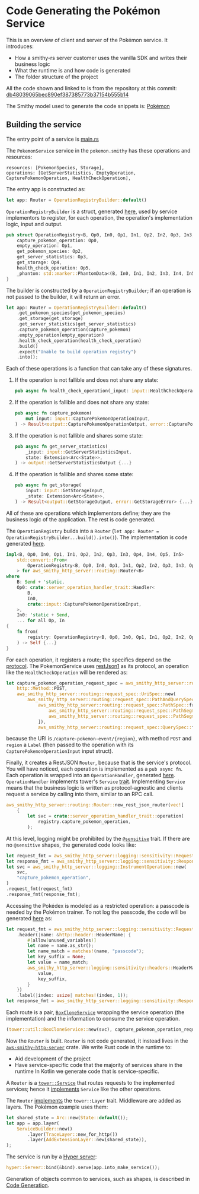 # Code Generating the Pokémon Service

This is an overview of client and server of the Pokémon service. It introduces:

- How a smithy-rs server customer uses the vanilla SDK and writes their business logic
- What the runtime is and how code is generated
- The folder structure of the project

All the code shown and linked to is from the repository at this commit: [db48039065bec890ef387385773b37154b555b14][1]

The Smithy model used to generate the code snippets is: [Pokémon][2]

## Building the service

The entry point of a service is [main.rs][3]

The `PokemonService` service in the `pokemon.smithy` has these operations and resources:

```smithy
resources: [PokemonSpecies, Storage],
operations: [GetServerStatistics, EmptyOperation, CapturePokemonOperation, HealthCheckOperation],
```

The entry app is constructed as:

```rust
let app: Router = OperationRegistryBuilder::default()
```

`OperationRegistryBuilder` is a struct, generated [here][4],
used by service implementors to register, for each operation, the operation's implementation logic, input and output.

```rust
pub struct OperationRegistry<B, Op0, In0, Op1, In1, Op2, In2, Op3, In3, Op4, In4, Op5, In5> {
    capture_pokemon_operation: Op0,
    empty_operation: Op1,
    get_pokemon_species: Op2,
    get_server_statistics: Op3,
    get_storage: Op4,
    health_check_operation: Op5,
    _phantom: std::marker::PhantomData<(B, In0, In1, In2, In3, In4, In5)>,
}
```

The builder is constructed by a `OperationRegistryBuilder`; if an operation is not passed to the builder, it will return an error.

```rust
let app: Router = OperationRegistryBuilder::default()
    .get_pokemon_species(get_pokemon_species)
    .get_storage(get_storage)
    .get_server_statistics(get_server_statistics)
    .capture_pokemon_operation(capture_pokemon)
    .empty_operation(empty_operation)
    .health_check_operation(health_check_operation)
    .build()
    .expect("Unable to build operation registry")
    .into();
```

Each of these operations is a function that can take any of these signatures.

1. If the operation is not fallible and does not share any state:

    ```rust
    pub async fn health_check_operation(_input: input::HealthCheckOperationInput) -> output::HealthCheckOperationOutput {...}
    ```

2. If the operation is fallible and does not share any state:

    ```rust
    pub async fn capture_pokemon(
        mut input: input::CapturePokemonOperationInput,
    ) -> Result<output::CapturePokemonOperationOutput, error::CapturePokemonOperationError> {...}
    ```

3. If the operation is not fallible and shares some state:

    ```rust
    pub async fn get_server_statistics(
        _input: input::GetServerStatisticsInput,
        state: Extension<Arc<State>>,
    ) -> output::GetServerStatisticsOutput {...}
    ```

4. If the operation is fallible and shares some state:

    ```rust
    pub async fn get_storage(
        input: input::GetStorageInput,
        _state: Extension<Arc<State>>,
    ) -> Result<output::GetStorageOutput, error::GetStorageError> {...}
    ```

All of these are operations which implementors define; they are the business logic of the application. The rest is code generated.

The `OperationRegistry` builds into a `Router` (`let app: Router = OperationRegistryBuilder...build().into()`).
The implementation is code generated [here][5].

```rust
impl<B, Op0, In0, Op1, In1, Op2, In2, Op3, In3, Op4, In4, Op5, In5>
    std::convert::From<
        OperationRegistry<B, Op0, In0, Op1, In1, Op2, In2, Op3, In3, Op4, In4, Op5, In5>,
    > for aws_smithy_http_server::routing::Router<B>
where
    B: Send + 'static,
    Op0: crate::server_operation_handler_trait::Handler<
        B,
        In0,
        crate::input::CapturePokemonOperationInput,
    >,
    In0: 'static + Send,
    ... for all Op, In
{
    fn from(
        registry: OperationRegistry<B, Op0, In0, Op1, In1, Op2, In2, Op3, In3, Op4, In4, Op5, In5>,
    ) -> Self {...}
}
```

For each operation, it registers a route; the specifics depend on the [protocol][6].
The PokemonService uses [restJson1][7] as its protocol, an operation like the `HealthCheckOperation` will be rendered as:

```rust
let capture_pokemon_operation_request_spec = aws_smithy_http_server::routing::request_spec::RequestSpec::new(
    http::Method::POST,
    aws_smithy_http_server::routing::request_spec::UriSpec::new(
        aws_smithy_http_server::routing::request_spec::PathAndQuerySpec::new(
            aws_smithy_http_server::routing::request_spec::PathSpec::from_vector_unchecked(vec![
                aws_smithy_http_server::routing::request_spec::PathSegment::Literal(String::from("capture-pokemon-event")),
                aws_smithy_http_server::routing::request_spec::PathSegment::Label,
            ]),
            aws_smithy_http_server::routing::request_spec::QuerySpec::from_vector_unchecked(vec![]))),);
```

because the URI is `/capture-pokemon-event/{region}`, with method `POST` and `region` a `Label` (then passed to the operation with its `CapturePokemonOperationInput` input struct).

Finally, it creates a RestJSON `Router`, because that is the service's protocol.
You will have noticed, each operation is implemented as a `pub async fn`. Each operation is wrapped into an `OperationHandler`, generated [here][8].
`OperationHandler` implements tower's `Service` [trait][9]. Implementing `Service` means that
the business logic is written as protocol-agnostic and clients request a service by calling into them, similar to an RPC call.

```rust
aws_smithy_http_server::routing::Router::new_rest_json_router(vec![
    {
        let svc = crate::server_operation_handler_trait::operation(
            registry.capture_pokemon_operation,
        );
```

At this level, logging might be prohibited by the [`@sensitive`][10] trait. If there are no `@sensitive` shapes, the generated code looks like:

```rust
let request_fmt = aws_smithy_http_server::logging::sensitivity::RequestFmt::new();
let response_fmt = aws_smithy_http_server::logging::sensitivity::ResponseFmt::new();
let svc = aws_smithy_http_server::logging::InstrumentOperation::new(
    svc,
    "capture_pokemon_operation",
)
.request_fmt(request_fmt)
.response_fmt(response_fmt);
```

Accessing the Pokédex is modeled as a restricted operation: a passcode is needed by the Pokémon trainer.
To not log the passcode, the code will be generated [here][11] as:

```rust
let request_fmt = aws_smithy_http_server::logging::sensitivity::RequestFmt::new()
    .header(|name: &http::header::HeaderName| {
        #[allow(unused_variables)]
        let name = name.as_str();
        let name_match = matches!(name, "passcode");
        let key_suffix = None;
        let value = name_match;
        aws_smithy_http_server::logging::sensitivity::headers::HeaderMarker {
            value,
            key_suffix,
        }
    })
    .label(|index: usize| matches!(index, 1));
let response_fmt = aws_smithy_http_server::logging::sensitivity::ResponseFmt::new();
```

Each route is a pair, [`BoxCloneService`][12] wrapping the service operation (the implementation) and
the information to consume the service operation.

```rust
(tower::util::BoxCloneService::new(svc), capture_pokemon_operation_request_spec)
```

Now the `Router` is built. `Router` is not code generated, it instead lives in the [`aws-smithy-http-server`][13] crate.
We write Rust code in the runtime to:

- Aid development of the project
- Have service-specific code that the majority of services share in the runtime
  In Kotlin we generate code that is service-specific.

A `Router` is a [`tower::Service`][9] that routes requests to the implemented services; hence it [implements][14] `Service`
like the other operations.

The `Router` [implements][15]
the `tower::Layer` trait. Middleware are added as layers. The Pokémon example uses them:

```rust
let shared_state = Arc::new(State::default());
let app = app.layer(
    ServiceBuilder::new()
        .layer(TraceLayer::new_for_http())
        .layer(AddExtensionLayer::new(shared_state)),
);
```

The service is run by a [Hyper server][16]:

```rust
hyper::Server::bind(&bind).serve(app.into_make_service());
```

Generation of objects common to services, such as shapes, is described in [Code Generation][17].

[1]: https://github.com/awslabs/smithy-rs/tree/db48039065bec890ef387385773b37154b555b14
[2]: https://github.com/awslabs/smithy-rs/blob/db48039065bec890ef387385773b37154b555b14/codegen-server-test/model/pokemon.smithy
[3]: https://github.com/awslabs/smithy-rs/blob/db48039065bec890ef387385773b37154b555b14/rust-runtime/aws-smithy-http-server/examples/pokemon-service/src/main.rs#L34
[4]: https://github.com/awslabs/smithy-rs/blob/db48039065bec890ef387385773b37154b555b14/codegen-server/src/main/kotlin/software/amazon/smithy/rust/codegen/server/smithy/generators/ServerOperationRegistryGenerator.kt#L1
[5]: https://github.com/awslabs/smithy-rs/blob/db48039065bec890ef387385773b37154b555b14/codegen-server/src/main/kotlin/software/amazon/smithy/rust/codegen/server/smithy/generators/ServerOperationRegistryGenerator.kt#L285
[6]: https://github.com/awslabs/smithy-rs/blob/db48039065bec890ef387385773b37154b555b14/codegen/src/main/kotlin/software/amazon/smithy/rust/codegen/smithy/protocols/Protocol.kt#L81
[7]: https://awslabs.github.io/smithy/1.0/spec/aws/aws-restjson1-protocol.html
[8]: https://github.com/awslabs/smithy-rs/blob/db48039065bec890ef387385773b37154b555b14/codegen-server/src/main/kotlin/software/amazon/smithy/rust/codegen/server/smithy/generators/ServerOperationHandlerGenerator.kt#L30
[9]: https://docs.rs/tower-service/latest/tower_service/trait.Service.html
[10]: https://awslabs.github.io/smithy/1.0/spec/core/documentation-traits.html#sensitive-trait
[11]: https://github.com/awslabs/smithy-rs/blob/db48039065bec890ef387385773b37154b555b14/codegen-server/src/main/kotlin/software/amazon/smithy/rust/codegen/server/smithy/generators/ServerHttpSensitivityGenerator.kt#L58
[12]: https://docs.rs/tower/latest/tower/util/struct.BoxCloneService.html
[13]: https://docs.rs/aws-smithy-http-server/latest/aws_smithy_http_server/
[14]: https://github.com/awslabs/smithy-rs/blob/db48039065bec890ef387385773b37154b555b14/rust-runtime/aws-smithy-http-server/src/routing/mod.rs#L302
[15]: https://github.com/awslabs/smithy-rs/blob/db48039065bec890ef387385773b37154b555b14/rust-runtime/aws-smithy-http-server/src/routing/mod.rs#L146
[16]: https://docs.rs/hyper/latest/hyper/server/struct.Server.html
[17]: ./code_generation.md
